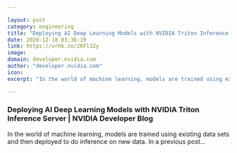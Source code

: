 ```yaml
---

layout: post
category: engineering
title: "Deploying AI Deep Learning Models with NVIDIA Triton Inference Server"
date: 2020-12-18 03:36:19
link: https://vrhk.co/2KFl3Zy
image: 
domain: developer.nvidia.com
author: "developer.nvidia.com"
icon: 
excerpt: "In the world of machine learning, models are trained using existing data sets and then deployed to do inference on new data. In a previous post…"

---
```


### Deploying AI Deep Learning Models with NVIDIA Triton Inference Server | NVIDIA Developer Blog

In the world of machine learning, models are trained using existing data sets and then deployed to do inference on new data. In a previous post…